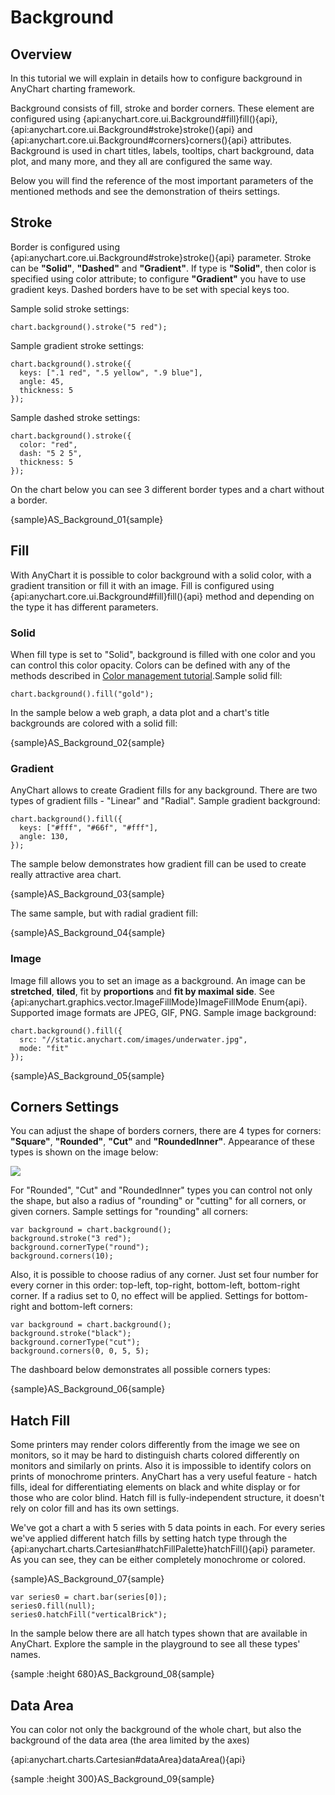 # Background

## Overview

In this tutorial we will explain in details how to configure background in AnyChart charting framework.

Background consists of fill, stroke and border corners. These element are configured using {api:anychart.core.ui.Background#fill}fill(){api}, {api:anychart.core.ui.Background#stroke}stroke(){api} and {api:anychart.core.ui.Background#corners}corners(){api} attributes. Background is used in chart titles, labels, tooltips, chart background, data plot, and many more, and they all are configured the same way.

Below you will find the reference of the most important parameters of the mentioned methods and see the demonstration of theirs settings.

## Stroke

Border is configured using {api:anychart.core.ui.Background#stroke}stroke(){api} parameter. Stroke can be **"Solid"**, **"Dashed"** and **"Gradient"**. If type is **"Solid"**, then color is specified using color attribute; to configure **"Gradient"** you have to use gradient keys. Dashed borders have to be set with special keys too.
    
Sample solid stroke settings:

```
chart.background().stroke("5 red");
```

Sample gradient stroke settings:

```
chart.background().stroke({
  keys: [".1 red", ".5 yellow", ".9 blue"],
  angle: 45,
  thickness: 5
});
```

Sample dashed stroke settings:

```
chart.background().stroke({
  color: "red",
  dash: "5 2 5",
  thickness: 5
});
```

On the chart below you can see 3 different border types and a chart without a border.

{sample}AS\_Background\_01{sample}

## Fill

With AnyChart it is possible to color background with a solid color, with a gradient transition or fill it with an image. Fill is configured using {api:anychart.core.ui.Background#fill}fill(){api} method and depending on the type it has different parameters.

### Solid

When fill type is set to "Solid", background is filled with one color and you can control this color opacity. Colors can be defined with any of the methods described in [Color management tutorial](Color_Management).Sample solid fill:

```
chart.background().fill("gold");
```

In the sample below a web graph, a data plot and a chart's title backgrounds are colored with a solid fill:

{sample}AS\_Background\_02{sample}

### Gradient

AnyChart allows to create Gradient fills for any background. There are two types of gradient fills - "Linear" and "Radial". Sample gradient background:

``` 
chart.background().fill({
  keys: ["#fff", "#66f", "#fff"],
  angle: 130,
});
```

The sample below demonstrates how gradient fill can be used to create really attractive area chart.

{sample}AS\_Background\_03{sample}

The same sample, but with radial gradient fill:

{sample}AS\_Background\_04{sample}

### Image

Image fill allows you to set an image as a background. An image can be **stretched**, **tiled**, fit by **proportions** and **fit by maximal side**. See {api:anychart.graphics.vector.ImageFillMode}ImageFillMode Enum{api}. Supported image formats are JPEG, GIF, PNG. Sample image background:

```
chart.background().fill({
  src: "//static.anychart.com/images/underwater.jpg",
  mode: "fit"
});
```

{sample}AS\_Background\_05{sample}

## Corners Settings

You can adjust the shape of borders corners, there are 4 types for corners: **"Square"**, **"Rounded"**, **"Cut"** and **"RoundedInner"**. Appearance of these types is shown on the image below:

![](//6.anychart.com/products/anychart/docs/users-guide/img/corners_table.png)

For "Rounded", "Cut" and "RoundedInner" types you can control not only the shape, but also a radius of "rounding" or "cutting" for all corners, or given corners. Sample settings for "rounding" all corners:

```
var background = chart.background();
background.stroke("3 red");
background.cornerType("round");
background.corners(10);
```

Also, it is possible to choose radius of any corner. Just set four number for every corner in this order: top-left, top-right, bottom-left, bottom-right corner. If a radius set to 0, no effect will be applied. Settings for bottom-right and bottom-left corners:

```
var background = chart.background();
background.stroke("black");
background.cornerType("cut");
background.corners(0, 0, 5, 5);
```

The dashboard below demonstrates all possible corners types:

{sample}AS\_Background\_06{sample}

## Hatch Fill

Some printers may render colors differently from the image we see on monitors, so it may be hard to distinguish charts colored differently on monitors and similarly on prints. Also it is impossible to identify colors on prints of monochrome printers. AnyChart has a very useful feature - hatch fills, ideal for differentiating elements on black and white display or for those who are color blind. Hatch fill is fully-independent structure, it doesn't rely on color fill and has its own settings. 

We've got a chart a with 5 series with 5 data points in each. For every series we've applied different hatch fills by setting hatch type through the {api:anychart.charts.Cartesian#hatchFillPalette}hatchFill(){api} parameter. As you can see, they can be either completely monochrome or colored.

{sample}AS\_Background\_07{sample}

```
var series0 = chart.bar(series[0]);
series0.fill(null);
series0.hatchFill("verticalBrick");
```

In the sample below there are all hatch types shown that are available in AnyChart. Explore the sample in the playground to see all these types' names.

{sample :height 680}AS\_Background\_08{sample}

## Data Area

You can color not only the background of the whole chart, but also the background of the data area (the area limited by the axes)

{api:anychart.charts.Cartesian#dataArea}dataArea(){api}

{sample :height 300}AS\_Background\_09{sample}